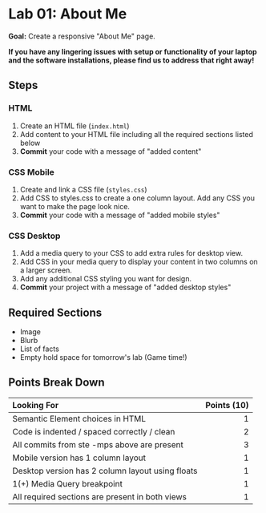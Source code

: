 # Lab 01: About Me

**Goal:** Create a responsive "About Me" page.

**If you have any lingering issues with setup or functionality of your laptop and the software installations, please find us to address that right away!**

## Steps

### HTML
1. Create an HTML file (`index.html`)
1. Add content to your HTML file including all the required sections listed below
1. **Commit** your code with a message of "added content"

### CSS Mobile
1. Create and link a CSS file (`styles.css`)
1. Add CSS to styles.css to create a one column layout. Add any CSS you want to make the page look nice.
1. **Commit** your code with a message of "added mobile styles"

### CSS Desktop
1. Add a media query to your CSS to add extra rules for desktop view.
1. Add CSS in your media query to display your content in two columns on a larger screen. 
1. Add any additional CSS styling you want for design.
1. **Commit** your project with a message of "added desktop styles"


## Required Sections

- Image
- Blurb
- List of facts
- Empty hold space for tomorrow's lab (Game time!)

## Points Break Down

Looking For | Points (10)
:--|--:
Semantic Element choices in HTML | 1 
Code is indented / spaced correctly / clean | 2 
All commits from ste -mps above are present | 3 
Mobile version has 1 column layout | 1 
Desktop version has 2 column layout using floats | 1 
1(+) Media Query breakpoint | 1 
All required sections are present in both views | 1
